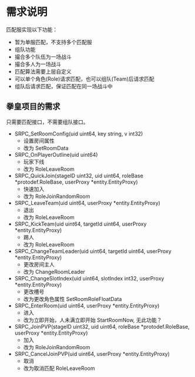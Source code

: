 # 需求说明

匹配服实现以下功能：

* 暂为单服匹配，不支持多个匹配服
* 组队功能
* 撮合多个队伍为一场战斗
* 撮合多人为一场战斗
* 匹配算法需要上层自定义
* 可以单个角色(Role)请求匹配，也可以组队(Team)后请求匹配
* 组队后请求匹配，保证匹配在同一场战斗中
	
## 拳皇项目的需求

只需要匹配接口，不需要组队接口。

* SRPC_SetRoomConfig(uid uint64, key string, v int32)
	+ 设置房间属性
	+ 改为 SetRoomData
* SRPC_OnPlayerOutline(uid uint64)
	+ 玩家下线
	+ 改为 RoleLeaveRoom
* SRPC_QuickJoin(stageID uint32, uid uint64, roleBase *protodef.RoleBase, userProxy *entity.EntityProxy)
	+ 快速加入
	+ 改为 RoleJoinRandomRoom
* SRPC_LeaveTeam(uid uint64, userProxy *entity.EntityProxy)
	+ 退出
	+ 改为 RoleLeaveRoom
* SRPC_KickTeam(uid uint64, targetId uint64, userProxy *entity.EntityProxy)
	+ 踢人
	+ 改为 RoleLeaveRoom
* SRPC_ChangeTeamLeader(uid uint64, targetId uint64, userProxy *entity.EntityProxy)
	+ 更改房间主人
	+ 改为 ChangeRoomLeader
* SRPC_ChangeSlotIndex(uid uint64, slotIndex int32, userProxy *entity.EntityProxy)
	+ 更改槽号
	+ 改为更改角色属性 SetRoomRoleFloatData
* SRPC_EnterRoom(uid uint64, userProxy *entity.EntityProxy)
	+ 进入
	+ 改为立即开始，人未满立即开始 StartRoomNow, 无此功能？
* SRPC_JoinPVP(stageID uint32, uid uint64, roleBase *protodef.RoleBase, userProxy *entity.EntityProxy)
	+ 加入
	+ 改为 RoleJoinRandomRoom
* SRPC_CancelJoinPVP(uid uint64, userProxy *entity.EntityProxy)
	+ 取消
	+ 改为取消匹配 RoleLeaveRoom
	